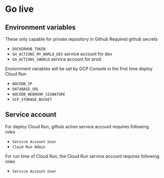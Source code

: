 # Go live

## Environment variables

These only capable for private repository in Github
Required github secrets

- `DOCKERHUB_TOKEN`
- `GH_ACTIONS_MY_WORLD_DEV` service account for dev
- `GH_ACTIONS_SWORLD` service account for prod

Enviornment variables will be set by GCP Console in the first time deploy Cloud Run

- `NOCODB_IP`
- `DATABASE_URL`
- `NOCODB_WEBHOOK_SIGNATURE`
- `GCP_STORAGE_BUCKET`

## Service account

For deploy Cloud Run, github action service account requires following roles

- `Service Account User`
- `Cloud Run Admin`

For run time of Cloud Run, the Cloud Run service account requires following roles

- `Service Account User`

